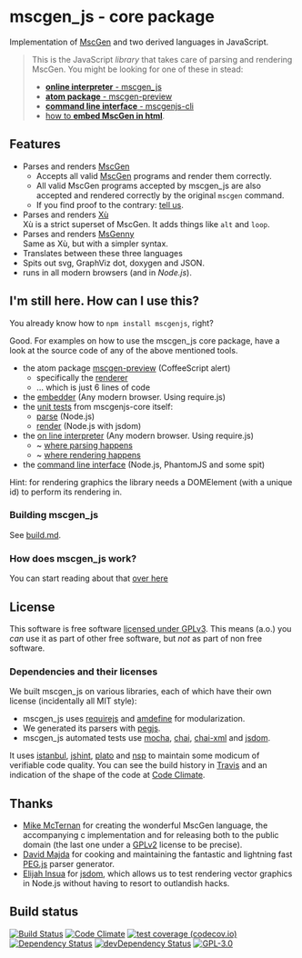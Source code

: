 # mscgen_js - core package
Implementation of [MscGen][mscgen] and two derived languages in JavaScript.

> This is the JavaScript _library_ that takes care of parsing and
> rendering MscGen. You might be looking for one of these in stead:
> - [**online interpreter** - mscgen_js][mscgenjs.interpreter]
> - [**atom package** - mscgen-preview][mscgen-preview]
> - [**command line interface** - mscgenjs-cli][mscgenjs.cli]
> - [how to **embed MscGen in html**][mscgenjs.embed].

## Features
- Parses and renders [MscGen][mscgen]
  - Accepts all valid [MscGen][mscgen] programs and render them correctly.
  - All valid MscGen programs accepted by mscgen_js are also accepted and
    rendered correctly by the original `mscgen` command.
  - If you find proof to the contrary: [tell us][mscgenjs.issues.compliance].
- Parses and renders [Xù][mscgenjs.wikum.xu]    
  Xù is a strict superset of MscGen. It adds things like `alt` and
  `loop`.
- Parses and renders [MsGenny][mscgenjs.wikum.msgenny]    
  Same as Xù, but with a simpler syntax.
- Translates between these three languages
- Spits out svg, GraphViz dot, doxygen and JSON.
- runs in all modern browsers (and in _Node.js_).

## I'm still here. How can I use this?
You already know how to `npm install mscgenjs`, right?

Good. For examples on how to use the mscgen_js core package, have a look at
the source code of any of the above mentioned tools.
- the atom package [mscgen-preview][mscgen-preview.source] (CoffeeScript alert)
  - specifically the [renderer][mscgen-preview.source.render]
  - ... which is just 6 lines of code
- the [embedder][mscgenjs.embed.source] (Any modern browser. Using require.js)
- the [unit tests][mscgenjs.unit] from mscgenjs-core itself:
  - [parse][mscgenjs.unit.parse] (Node.js)
  - [render][mscgenjs.unit.render] (Node.js with jsdom)
- the [on line interpreter][mscgenjs.interpreter.source] (Any modern browser.
  Using require.js)
  - ~ [where parsing happens][mscgenjs.interpreter.source.parse]
  - ~ [where rendering happens][mscgenjs.interpreter.source.render]
- the [command line interface][mscgenjs.cli.source] (Node.js, PhantomJS and
  some spit)

Hint: for rendering graphics the library needs a DOMElement (with a
unique id) to perform its rendering in.

### Building mscgen_js
See [build.md][mscgenjs.docbuild].

### How does mscgen_js work?
You can start reading about that [over here](wikum/README.md)

## License
This software is free software [licensed under GPLv3][mscgenjs.license].
This means (a.o.) you _can_ use it as part of other free software, but
_not_ as part of non free software.

### Dependencies and their licenses
We built mscgen_js on various libraries, each of which have their own
license (incidentally all MIT style):
- mscgen_js uses [requirejs][requirejs.license] and [amdefine][amdefine.license]
  for modularization.
- We generated its parsers with [pegjs][pegjs.license].
- mscgen_js automated tests use [mocha][21], [chai][39],
  [chai-xml][40] and [jsdom][jsdom.license].

It uses [istanbul][28], [jshint][22], [plato][23] and [nsp][35] to maintain some
modicum of verifiable code quality. You can see the build history in
[Travis][travis.mscgenjs] and an indication of the shape of the code at [Code
Climate][codeclimate.mscgenjs].

## Thanks
- [Mike McTernan][mscgen.author] for creating the wonderful
  MscGen language, the accompanying c implementation and for releasing both
  to the public domain (the last one under a [GPLv2][mscgen.license] license
  to be precise).
- [David Majda][pegjs.author] for cooking and maintaining the fantastic
  and lightning fast [PEG.js][pegjs] parser generator.
- [Elijah Insua][jsdom.author] for [jsdom][jsdom], which allows us to
  test rendering vector graphics in Node.js without having to resort
  to outlandish hacks.

## Build status
[![Build Status][travis.mscgenjs.badge]][travis.mscgenjs]
[![Code Climate][codeclimate.mscgenjs.badge]][codeclimate.mscgenjs]
[![test coverage (codecov.io)][codecov.mscgenjs.badge]][codecov.mscgenjs]
[![Dependency Status][david.mscgenjs.badge]][david.mscgenjs]
[![devDependency Status][daviddev.mscgenjs.badge]][daviddev.mscgenjs]
[![GPL-3.0](https://img.shields.io/badge/license-GPL--3.0-blue.svg)](LICENSE.md)

[amdefine.license]: wikum/licenses/license.amdefine.md
[atom]: https://atom.io
[codeclimate.mscgenjs]: https://codeclimate.com/github/sverweij/mscgenjs-core
[codeclimate.mscgenjs.badge]: https://codeclimate.com/github/sverweij/mscgenjs-core/badges/gpa.svg
[codecov.mscgenjs]: http://codecov.io/github/sverweij/mscgenjs-core?branch=master
[codecov.mscgenjs.badge]: http://codecov.io/github/sverweij/mscgenjs-core/coverage.svg?branch=master
[daviddev.mscgenjs]: https://david-dm.org/sverweij/mscgenjs-core#info=devDependencies
[daviddev.mscgenjs.badge]: https://david-dm.org/sverweij/mscgenjs-core/dev-status.svg
[david.mscgenjs]: https://david-dm.org/sverweij/mscgenjs-core
[david.mscgenjs.badge]: https://david-dm.org/sverweij/mscgenjs-core.svg
[jsdom]: https://github.com/tmpvar/jsdom
[jsdom.author]: http://tmpvar.com/
[jsdom.license]: wikum/licenses/license.jsdom.md
[license.gpl-3.0]: http://www.gnu.org/licenses/gpl.html
[mscgen]: http://www.mcternan.me.uk/mscgen
[mscgen.author]: http://www.mcternan.me.uk/mscgen
[mscgen.license]: http://code.google.com/p/mscgen/source/browse/trunk/COPYING
[mscgen-preview]: https://atom.io/packages/mscgen-preview
[mscgen-preview.source]: https://github.com/sverweij/atom-mscgen-preview
[mscgen-preview.source.render]: https://github.com/sverweij/atom-mscgen-preview/blob/master/lib/renderer.coffee
[mscgenjs.cli]: https://sverweij.github.io/mscgenjs-cli
[mscgenjs.cli.source]: http://github.com/sverweij/mscgenjs-cli
[mscgenjs.docbuild]: wikum/build.md
[mscgenjs.docsource]: src/script
[mscgenjs.embed]: https://sverweij.github.io/mscgen_js/embed.html?utm_source=mscgenjs-core
[mscgenjs.embed.source]: https://github.com/sverweij/mscgen_js/blob/master/src/script/mscgen-inpage.js
[mscgenjs.embedpackage]: https://sverweij.github.io/mscgen_js/embed.html#package
[mscgenjs.interpreter]: https://sverweij.github.io/mscgen_js/index.html?utm_source=mscgenjs-core
[mscgenjs.interpreter.source]: https://github.com/sverweij/mscgen_js
[mscgenjs.interpreter.source.parse]: https://github.com/sverweij/mscgen_js/blob/master/src/script/interpreter/uistate.js#L117
[mscgenjs.interpreter.source.render]: https://github.com/sverweij/mscgen_js/blob/master/src/script/interpreter/uistate.js#L260
[mscgenjs.issues.compliance]: https://github.com/sverweij/mscgenjs-core/labels/compliance
[mscgenjs.unit]: https://github.com/sverweij/mscgenjs-core/tree/master/test
[mscgenjs.unit.parse]: https://github.com/sverweij/mscgenjs-core/blob/master/test/parse/t_mscgenparser_node.js
[mscgenjs.unit.render]: https://github.com/sverweij/mscgenjs-core/blob/master/test/render/graphics/t_renderast.js
[mscgenjs.license]: LICENSE.md
[mscgenjs.wikum.msgenny]: wikum/msgenny.md
[mscgenjs.wikum.xu]: wikum/xu.md
[pegjs]: http://majda.cz/en/
[pegjs.author]: http://pegjs.majda.cz/
[pegjs.license]: wikum/licenses/license.pegjs.md
[phantomjs]: https://www.npmjs.com/package/phantomjs
[requirejs.license]: wikum/licenses/license.requirejs.md
[travis.mscgenjs]: https://travis-ci.org/sverweij/mscgenjs-core
[travis.mscgenjs.badge]: https://travis-ci.org/sverweij/mscgenjs-core.svg?branch=master
[21]: wikum/licenses/license.mocha.md
[22]: wikum/licenses/license.jshint.md
[23]: wikum/licenses/license.plato.md
[28]: wikum/licenses/license.istanbul.md
[35]: https://nodesecurity.io/
[39]: https://github.com/chaijs/chai
[40]: https://github.com/krampstudio/chai-xml
